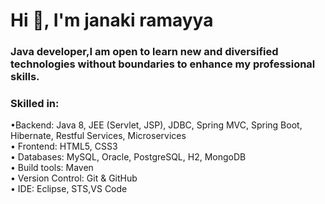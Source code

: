<h1 >Hi 👋, I'm janaki ramayya</h1>
<h3> Java developer,I am open to learn new and diversified technologies 
without boundaries to enhance my professional skills. </h3>

<h3>Skilled in:</h3>
   <p>	•Backend: Java 8, JEE (Servlet, JSP), JDBC, Spring MVC, Spring Boot, Hibernate, Restful Services, Microservices<br>
        • Frontend: HTML5, CSS3<br>
        • Databases: MySQL, Oracle, PostgreSQL, H2, MongoDB<br>
        • Build tools: Maven<br>
        • Version Control: Git & GitHub<br>
        • IDE: Eclipse, STS,VS Code
   </p>


<!--
**janakiRam89/janakiRam89** is a ✨ _special_ ✨ repository because its `README.md` (this file) appears on your GitHub profile.

Here are some ideas to get you started:

- 🔭 I’m currently working on ...
- 🌱 I’m currently learning ...
- 👯 I’m looking to collaborate on ...
- 🤔 I’m looking for help with ...
- 💬 Ask me about ...
- 📫 How to reach me: ...
- 😄 Pronouns: ...
- ⚡ Fun fact: ...
-->
